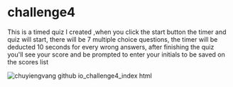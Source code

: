 # challenge4
This is a timed quiz I created ,when you click the start button the timer and quiz will start, there
will be 7 multiple choice questions, the timer will be deducted 10 seconds for every wrong answers,
after finishing the quiz you'll see your score and be prompted to enter your initials to be saved
on the scores list 


![chuyiengvang github io_challenge4_index html](https://github.com/ChuyiengVang/challenge4/assets/124082784/42c53136-0c46-4423-a8fa-cb0d7bccbfd9)
